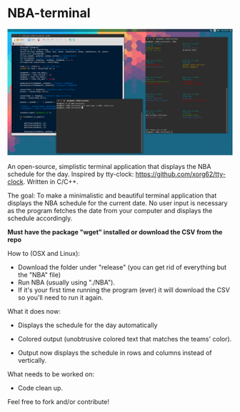 # NBA-terminal

![alt text](https://raw.githubusercontent.com/dm117/NBA-terminal/master/screenshot.png)

An open-source, simplistic terminal application that displays the NBA schedule for the day. Inspired by tty-clock: https://github.com/xorg62/tty-clock. Written in C/C++.

The goal: To make a minimalistic and beautiful terminal application that displays the NBA schedule for the current date. No user input is necessary as the program fetches the date from your computer and displays the schedule accordingly.

**Must have the package "wget" installed or download the CSV from the repo**

How to (OSX and Linux):

- Download the folder under "release" (you can get rid of everything but the "NBA" file)
- Run NBA (usually using "./NBA").
- If it's your first time running the program (ever) it will download the CSV so you'll need to run it again.

What it does now:

- Displays the schedule for the day automatically

- Colored output (unobtrusive colored text that matches the teams' color).

- Output now displays the schedule in rows and columns instead of vertically.

What needs to be worked on: 

- Code clean up.

Feel free to fork and/or contribute!
